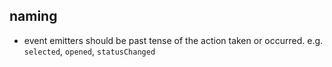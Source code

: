 ## naming
- event emitters should be past tense of the action taken or occurred. e.g. `selected`, `opened`, `statusChanged`

